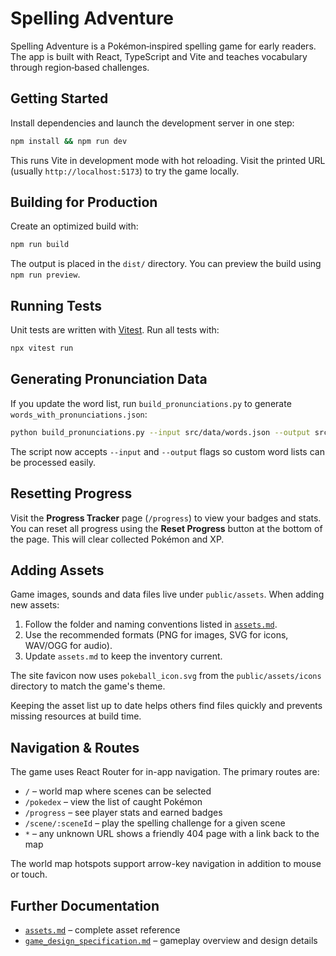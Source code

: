 # Spelling Adventure

Spelling Adventure is a Pokémon‑inspired spelling game for early readers. The app is built with React, TypeScript and Vite and teaches vocabulary through region‑based challenges.

## Getting Started

Install dependencies and launch the development server in one step:

```bash
npm install && npm run dev
```

This runs Vite in development mode with hot reloading. Visit the printed URL (usually `http://localhost:5173`) to try the game locally.

## Building for Production

Create an optimized build with:

```bash
npm run build
```

The output is placed in the `dist/` directory. You can preview the build using `npm run preview`.

## Running Tests

Unit tests are written with [Vitest](https://vitest.dev/). Run all tests with:

```bash
npx vitest run
```

## Generating Pronunciation Data

If you update the word list, run `build_pronunciations.py` to generate
`words_with_pronunciations.json`:

```bash
python build_pronunciations.py --input src/data/words.json --output src/data/words_with_pronunciations.json
```

The script now accepts `--input` and `--output` flags so custom word lists can
be processed easily.

## Resetting Progress

Visit the **Progress Tracker** page (`/progress`) to view your badges and stats.
You can reset all progress using the **Reset Progress** button at the bottom of
the page. This will clear collected Pokémon and XP.

## Adding Assets

Game images, sounds and data files live under `public/assets`. When adding new assets:

1. Follow the folder and naming conventions listed in [`assets.md`](./assets.md).
2. Use the recommended formats (PNG for images, SVG for icons, WAV/OGG for audio).
3. Update `assets.md` to keep the inventory current.

The site favicon now uses `pokeball_icon.svg` from the `public/assets/icons`
directory to match the game's theme.

Keeping the asset list up to date helps others find files quickly and prevents missing resources at build time.

## Navigation & Routes

The game uses React Router for in-app navigation. The primary routes are:

- `/` – world map where scenes can be selected
- `/pokedex` – view the list of caught Pokémon
- `/progress` – see player stats and earned badges
- `/scene/:sceneId` – play the spelling challenge for a given scene
- `*` – any unknown URL shows a friendly 404 page with a link back to the map

The world map hotspots support arrow-key navigation in addition to mouse or touch.

## Further Documentation

- [`assets.md`](./assets.md) – complete asset reference
- [`game_design_specification.md`](./game_design_specification.md) – gameplay overview and design details
